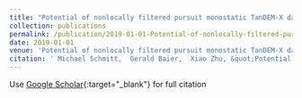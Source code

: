 ```yaml
---
title: "Potential of nonlocally filtered pursuit monostatic TanDEM-X data for coastline detection"
collection: publications
permalink: /publication/2019-01-01-Potential-of-nonlocally-filtered-pursuit-monostatic-TanDEM-X-data-for-coastline-detection
date: 2019-01-01
venue: 'Potential of nonlocally filtered pursuit monostatic TanDEM-X data for coastline detection'
citation: ' Michael Schmitt,  Gerald Baier,  Xiao Zhu, &quot;Potential of nonlocally filtered pursuit monostatic TanDEM-X data for coastline detection.&quot; Potential of nonlocally filtered pursuit monostatic TanDEM-X data for coastline detection, 2019.'
---
```

Use [Google Scholar](https://scholar.google.com/scholar?q=Potential+of+nonlocally+filtered+pursuit+monostatic+TanDEM+X+data+for+coastline+detection){:target="_blank"} for full citation